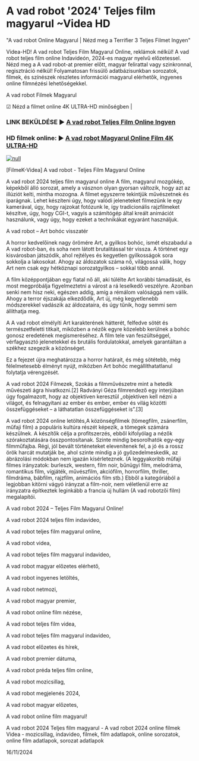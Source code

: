 # A vad robot '2024' Teljes film magyarul ~Videa HD

"A vad robot Online Magyarul | Nézd meg a Terrifier 3 Teljes Filmet Ingyen"

Videa-HD! A vad robot Teljes Film Magyarul Online, reklámok nélkül! A vad robot teljes film online Indavideón, 2024-es magyar nyelvű előzetessel. Nézd meg a A vad robot-at premier előtt, magyar felirattal vagy szinkronnal, regisztráció nélkül! Folyamatosan frissülő adatbázisunkban sorozatok, filmek, és színészek részletes információi magyarul elérhetők, ingyenes online filmnézési lehetőségekkel.

A vad robot Filmek Magyarul

☑ Nézd a filmet online 4K ULTRA-HD minőségben |

### LINK BEKÜLDÉSE ▶️ [A vad robot Teljes Film Online Ingyen](http://love-4k.com/hu/movie/1184918/the-wild-robot.gt)

### HD filmek online: ▶️ [A vad robot Magyarul Online Film 4K ULTRA-HD](http://love-4k.com/hu/movie/1184918/the-wild-robot.gt)

[![null](https://static.wixstatic.com/media/855a25_043b5abeb4ae4d35ac003198e7fe56ed~mv2.gif)](http://love-4k.com/hu/movie/1184918/the-wild-robot.gt)

[FilmeK-Videa] A vad robot - Teljes Film Magyarul Online

A vad robot 2024 teljes film magyarul online A film, magyarul mozgókép, képekből álló sorozat, amely a vásznon olyan gyorsan változik, hogy azt az illúziót kelti, mintha mozogna. A filmet egyszerre tekintjük művészetnek és iparágnak. Lehet készíteni úgy, hogy valódi jeleneteket filmezünk le egy kamerával, úgy, hogy rajzokat fotózunk le, így tradicionális rajzfilmeket készítve, úgy, hogy CGI-t, vagyis a számítógép által kreált animációt használunk, vagy úgy, hogy ezeket a technikákat egyaránt használjuk.

A vad robot – Art bohóc visszatér

A horror kedvelőinek nagy örömére Art, a gyilkos bohóc, ismét elszabadul a A vad robot-ban, és soha nem látott brutalitással tér vissza. A történet egy kisvárosban játszódik, ahol rejtélyes és kegyetlen gyilkosságok sora sokkolja a lakosokat. Ahogy az áldozatok száma nő, világossá válik, hogy Art nem csak egy hétköznapi sorozatgyilkos – sokkal több annál.

A film középpontjában egy fiatal nő áll, aki túlélte Art korábbi támadását, és most megpróbálja figyelmeztetni a várost a rá leselkedő veszélyre. Azonban senki nem hisz neki, egészen addig, amíg a rémálom valósággá nem válik. Ahogy a terror éjszakája elkezdődik, Art új, még kegyetlenebb módszerekkel vadászik az áldozataira, és úgy tűnik, hogy semmi sem állíthatja meg.

A A vad robot elmélyíti Art karakterének hátterét, felfedve sötét és természetfeletti titkait, miközben a nézők egyre közelebb kerülnek a bohóc gonosz eredetének megismeréséhez. A film tele van feszültséggel, vérfagyasztó jelenetekkel és brutális fordulatokkal, amelyek garantáltan a székhez szegezik a közönséget.

Ez a fejezet újra meghatározza a horror határait, és még sötétebb, még félelmetesebb élményt nyújt, miközben Art bohóc megállíthatatlanul folytatja vérengzését.

A vad robot 2024 Filmezek, Szokás a filmművészetre mint a hetedik művészeti ágra hivatkozni.[2] Radványi Géza filmrendező egy interjúban úgy fogalmazott, hogy az objektíven keresztül „objektíven kell nézni a világot, és felnagyítani az ember és ember, ember és világ közötti összefüggéseket – a láthatatlan összefüggéseket is”.[3]

A vad robot 2024 online letöltés,A közönségfilmek (tömegfilm, zsánerfilm, műfaji film) a populáris kultúra részét képezik, a tömegek számára készülnek. A készítők célja a profitszerzés, ebből kifolyólag a nézők szórakoztatására összpontosítanak. Szinte mindig besorolhatók egy-egy filmműfajba. Régi, jól bevált történeteket elevenítenek fel, a jó és a rossz örök harcát mutatják be, ahol szinte mindig a jó győzedelmeskedik, az ábrázolási módokban nem igazán kísérleteznek. (A leggyakoribb műfaji filmes irányzatok: burleszk, western, film noir, bűnügyi film, melodráma, romantikus film, vígjáték, művészfilm, akciófilm, horrorfilm, thriller, filmdráma, bábfilm, rajzfilm, animációs film stb.) Ebből a kategóriából a legjobban kitörni vágyó irányzat a film-noir, nem véletlenül erre az irányzatra építkeztek leginkább a francia új hullám (A vad robotzői film) megalapítói.

A vad robot 2024 – Teljes Film Magyarul Online!

A vad robot 2024 teljes film indavideo,

A vad robot teljes film magyarul online,

A vad robot videa,

A vad robot teljes film magyarul indavideo,

A vad robot magyar előzetes elérhető,

A vad robot ingyenes letöltés,

A vad robot netmozi,

A vad robot magyar premier,

A vad robot online film nézése,

A vad robot teljes film videa,

A vad robot teljes film magyarul indavideo,

A vad robot előzetes és hírek,

A vad robot premier dátuma,

A vad robot préda teljes film online,

A vad robot mozicsillag,

A vad robot megjelenés 2024,

A vad robot magyar előzetes,

A vad robot online film magyarul!

A vad robot 2024 Teljes film magyarul - A vad robot 2024 online filmek Videa - mozicsillag, indavideo, filmek, film adatlapok, online sorozatok, online film adatlapok, sorozat adatlapok

16/11/2024
